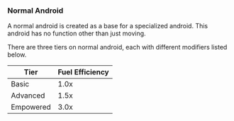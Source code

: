 ### Normal Android

A normal android is created as a base for a specialized android.
This android has no function other than just moving.

There are three tiers on normal android, each with different modifiers listed below.

| Tier | Fuel Efficiency |
| ---- | --------------- |
| Basic | 1.0x |
| Advanced | 1.5x |
| Empowered | 3.0x |
